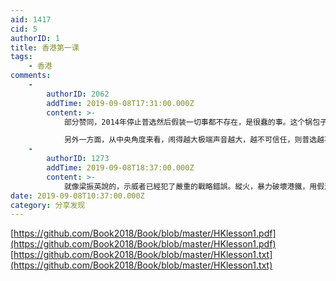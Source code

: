 ```yaml
---
aid: 1417
cid: 5
authorID: 1
title: 香港第一课
tags:
    - 香港
comments:
    -
        authorID: 2062
        addTime: 2019-09-08T17:31:00.000Z
        content: >-
            部分赞同，2014年停止普选然后假装一切事都不存在，是很蠢的事。这个锅包子得背。  

            另外一方面，从中央角度来看，闹得越大极端声音越大，越不可信任，则普选越不可行。例如这次，明显是在贸易战中捅了一刀。如果反对派有更大的权力后，会不会在下一个节点再捅一刀呢？而且部分人并不讳言与外部势力的连结，甚至主动追求外来势力参与，这个能让中央放心吗？这都是很现实的问题
    -
        authorID: 1273
        addTime: 2019-09-08T18:37:00.000Z
        content: >-
            就像梁振英說的，示威者已經犯了嚴重的戰略錯誤。縱火，暴力破壞港鐵，用假消息鼓惑民眾，向美國請願。這些都是讓人不齒。很難相信香港搞不可控的普選能有什麼好結果。
date: 2019-09-08T10:37:00.000Z
category: 分享发现
---
```


[https://github.com/Book2018/Book/blob/master/HKlesson1.pdf](https://github.com/Book2018/Book/blob/master/HKlesson1.pdf)  
[https://github.com/Book2018/Book/blob/master/HKlesson1.txt](https://github.com/Book2018/Book/blob/master/HKlesson1.txt)
